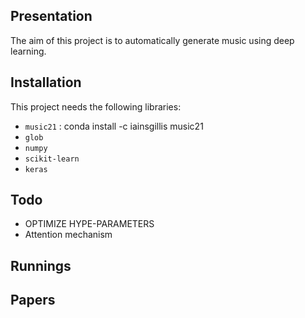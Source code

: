## Presentation
The aim of this project is to automatically generate music using deep learning. 
## Installation
This project needs the following libraries:
- `music21` : conda install -c iainsgillis music21
- `glob`
- `numpy`
- `scikit-learn`
- `keras`

## Todo
-  OPTIMIZE HYPE-PARAMETERS
- Attention mechanism 

## Runnings

## Papers 
